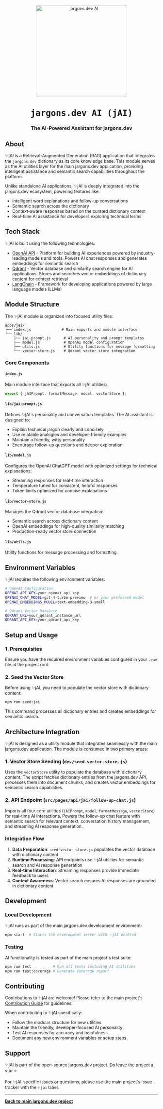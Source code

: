 <div align="center" style="margin-top: 12px">
  <a href="https://www.jargons.dev">
    <img width="300" alt="jargons.dev AI" src="https://github.com/user-attachments/assets/5459f7e3-2e23-43bf-b52b-2f198c1dd413">
  </a>
  <h1><tt>jargons.dev AI (jAI)</tt></h1>
  <h3>The AI-Powered Assistant for jargons.dev</h3>
</div>

## About

✨jAI is a Retrieval-Augmented Generation (RAG) application that integrates the `jargons.dev` dictionary as its core knowledge base. This module serves as the AI utilities layer for the main jargons.dev application, providing intelligent assistance and semantic search capabilities throughout the platform.

Unlike standalone AI applications, ✨jAI is deeply integrated into the jargons.dev ecosystem, powering features like:

- Intelligent word explanations and follow-up conversations
- Semantic search across the dictionary
- Context-aware responses based on the curated dictionary content
- Real-time AI assistance for developers exploring technical terms

## Tech Stack

✨jAI is built using the following technologies:

- [OpenAI API](https://openai.com/api/) - Platform for building AI experiences powered by industry-leading models and tools. Powers AI chat responses and generates embeddings for semantic search
- [Qdrant](https://qdrant.tech/) - Vector database and similarity search engine for AI applications. Stores and searches vector embeddings of dictionary content for context retrieval
- [LangChain](https://langchain.com/) - Framework for developing applications powered by large language models (LLMs)

## Module Structure

The ✨jAI module is organized into focused utility files:

```
apps/jai/
├── index.js              # Main exports and module interface
└── lib/
    ├── jai-prompt.js      # AI personality and prompt templates
    ├── model.js           # OpenAI model configuration
    ├── utils.js           # Utility functions for message formatting
    └── vector-store.js    # Qdrant vector store integration
```

### Core Components

#### `index.js`

Main module interface that exports all ✨jAI utilities:

```javascript
export { jAIPrompt, formatMessage, model, vectorStore };
```

#### `lib/jai-prompt.js`

Defines ✨jAI's personality and conversation templates. The AI assistant is designed to:

- Explain technical jargon clearly and concisely
- Use relatable analogies and developer-friendly examples
- Maintain a friendly, witty personality
- Encourage follow-up questions and deeper exploration

#### `lib/model.js`

Configures the OpenAI ChatGPT model with optimized settings for technical explanations:

- Streaming responses for real-time interaction
- Temperature tuned for consistent, helpful responses
- Token limits optimized for concise explanations

#### `lib/vector-store.js`

Manages the Qdrant vector database integration:

- Semantic search across dictionary content
- OpenAI embeddings for high-quality similarity matching
- Production-ready vector store connection

#### `lib/utils.js`

Utility functions for message processing and formatting.

## Environment Variables

✨jAI requires the following environment variables:

```bash
# OpenAI Configuration
OPENAI_API_KEY=your_openai_api_key
OPENAI_CHAT_MODEL=gpt-4-turbo-preview  # or your preferred model
OPENAI_EMBEDDINGS_MODEL=text-embedding-3-small

# Qdrant Vector Database
QDRANT_URL=your_qdrant_instance_url
QDRANT_API_KEY=your_qdrant_api_key
```

## Setup and Usage

### 1. Prerequisites

Ensure you have the required environment variables configured in your `.env` file at the project root.

### 2. Seed the Vector Store

Before using ✨jAI, you need to populate the vector store with dictionary content:

```bash
npm run seed:jai
```

This command processes all dictionary entries and creates embeddings for semantic search.

## Architecture Integration

✨jAI is designed as a utility module that integrates seamlessly with the main jargons.dev application. The module is consumed in two primary areas:

### 1. Vector Store Seeding (`dev/seed-vector-store.js`)

Uses the `vectorStore` utility to populate the database with dictionary content. The script fetches dictionary entries from the jargons.dev API, processes them into document chunks, and creates vector embeddings for semantic search capabilities.

### 2. API Endpoint (`src/pages/api/jai/follow-up-chat.js`)

Imports all four core utilities (`jAIPrompt`, `model`, `formatMessage`, `vectorStore`) for real-time AI interactions. Powers the follow-up chat feature with semantic search for relevant context, conversation history management, and streaming AI response generation.

### Integration Flow

1. **Data Preparation**: `seed-vector-store.js` populates the vector database with dictionary content
2. **Runtime Processing**: API endpoints use ✨jAI utilities for semantic search and AI response generation
3. **Real-time Interaction**: Streaming responses provide immediate feedback to users
4. **Context Awareness**: Vector search ensures AI responses are grounded in dictionary content

## Development

### Local Development

✨jAI runs as part of the main jargons.dev development environment:

```bash
npm start  # Starts the development server with ✨jAI enabled
```

### Testing

AI functionality is tested as part of the main project's test suite:

```bash
npm run test          # Run all tests including AI utilities
npm run test:coverage # Generate coverage report
```

## Contributing

Contributions to ✨jAI are welcome! Please refer to the main project's [Contribution Guide](../../CONTRIBUTING.md) for guidelines.

When contributing to ✨jAI specifically:

- Follow the modular structure for new utilities
- Maintain the friendly, developer-focused AI personality
- Test AI responses for accuracy and helpfulness
- Document any new environment variables or setup steps

## Support

✨jAI is part of the open-source jargons.dev project. Do leave the project a star ⭐️

For ✨jAI-specific issues or questions, please use the main project's issue tracker with the `✨jai` label.

---

**[Back to main jargons.dev project](../../README.md)**
